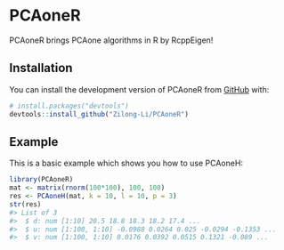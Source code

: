 
<!-- README.md is generated from README.Rmd. Please edit that file -->

# PCAoneR

<!-- badges: start -->
<!-- badges: end -->

PCAoneR brings PCAone algorithms in R by RcppEigen!

## Installation

You can install the development version of PCAoneR from
[GitHub](https://github.com/) with:

``` r
# install.packages("devtools")
devtools::install_github("Zilong-Li/PCAoneR")
```

## Example

This is a basic example which shows you how to use PCAoneH:

``` r
library(PCAoneR)
mat <- matrix(rnorm(100*100), 100, 100)
res <- PCAoneH(mat, k = 10, l = 10, p = 3)
str(res)
#> List of 3
#>  $ d: num [1:10] 20.5 18.8 18.3 18.2 17.4 ...
#>  $ u: num [1:100, 1:10] -0.0988 0.0264 0.025 -0.0294 -0.1353 ...
#>  $ v: num [1:100, 1:10] 0.0176 0.0392 0.0515 0.1321 -0.089 ...
```
